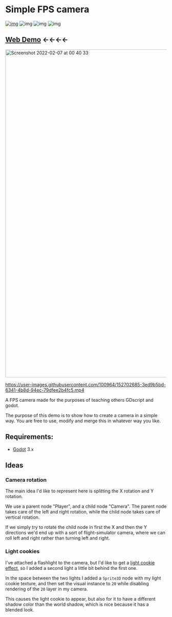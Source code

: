 # Simple FPS camera

[![img](https://awesome.re/mentioned-badge.svg)](https://github.com/godotengine/awesome-godot)
![img](https://img.shields.io/github/license/tavurth/godot-simple-fps-camera.svg)
![img](https://img.shields.io/github/repo-size/tavurth/godot-simple-fps-camera.svg)
![img](https://img.shields.io/github/languages/code-size/tavurth/godot-simple-fps-camera.svg)

## [Web Demo](https://tavurth.itch.io/godot-simple-fps-camera) ←←←←

<img width="1024" alt="Screenshot 2022-02-07 at 00 40 33" src="https://user-images.githubusercontent.com/100964/152702489-7aa8abcf-82bc-448e-b9c3-baf253622e63.png">


https://user-images.githubusercontent.com/100964/152702685-3ed9b5bd-6341-4b8d-94ec-79dfee2b4fc5.mp4


A FPS camera made for the purposes of teaching others GDscript and godot.

The purpose of this demo is to show how to create a camera in a simple way.
You are free to use, modify and merge this in whatever way you like.

<a id="orgcc1c9d3"></a>

## Requirements:

- [Godot](https://godotengine.org) 3.x

<a id="orgb9a9226"></a>

## Ideas

### Camera rotation

The main idea I'd like to represent here is splitting the X rotation and Y rotation.

We use a parent node "Player", and a child node "Camera". The parent node takes care of the left and
right rotation, while the child node takes care of vertical rotation.

If we simply try to rotate the child node in first the X and then the Y directions
we'd end up with a sort of flight-simulator camera, where we can roll left and right rather
than turning left and right.

### Light cookies

I've attached a flashlight to the camera, but I'd like to get a [light cookie effect](https://doy2mn9upadnk.cloudfront.net/uploads/default/optimized/4X/e/9/4/e94c2386fdab91f9c3fe285fc45b314d860286fe_2_1024x797.jpeg), so I added a second light a little bit behind the first one.

In the space between the two lights I added a `Sprite3D` node with my light cookie texture, and then set the visual instance to `20` while disabling rendering of the `20` layer in my camera.

This causes the light cookie to appear, but also for it to have a different shadow color than the world shadow, which is nice because it has a blended look.
